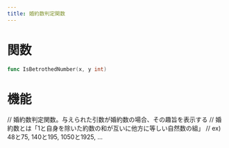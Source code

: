 ```yaml
---
title: 婚約数判定関数
---
```

# 関数
```go
func IsBetrothedNumber(x, y int)
```

# 機能
// 婚約数判定関数。与えられた引数が婚約数の場合、その趣旨を表示する
// 婚約数とは「1と自身を除いた約数の和が互いに他方に等しい自然数の組」
// ex) 48と75, 140と195, 1050と1925, ...